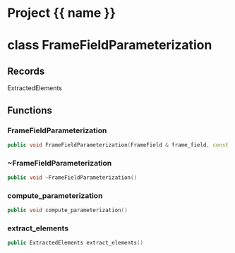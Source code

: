 <script setup>
import {useRoute} from 'vitepress'
const {path} = useRoute()
const tokens = path.split('/')
const words = tokens[2].split('-');
for (let i = 0; i < words.length; i++) {
    words[i] = words[i].charAt(0).toUpperCase() + words[i].slice(1);
    words[i] = words[i].replace('geode', 'Geode')
}
const name = words.join('-');
</script>
# Project {{ name }}

# class FrameFieldParameterization


## Records

ExtractedElements



## Functions

### FrameFieldParameterization

```cpp
public void FrameFieldParameterization(FrameField & frame_field, const Metric3D & metric)
```


### ~FrameFieldParameterization

```cpp
public void ~FrameFieldParameterization()
```


### compute_parameterization

```cpp
public void compute_parameterization()
```


### extract_elements

```cpp
public ExtractedElements extract_elements()
```




